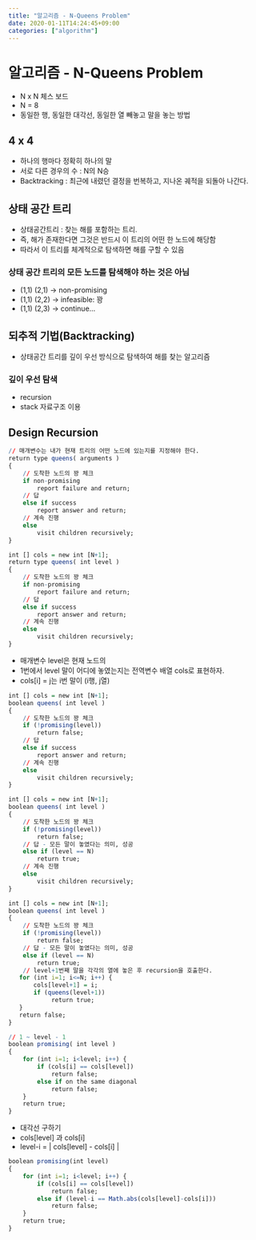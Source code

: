 ```yaml
---
title: "알고리즘 - N-Queens Problem"
date: 2020-01-11T14:24:45+09:00
categories: ["algorithm"]
---
```


# 알고리즘 - N-Queens Problem

- N x N 체스 보드
- N = 8
- 동일한 행, 동일한 대각선, 동일한 열 빼놓고 말을 놓는 방법

## 4 x 4

- 하나의 행마다 정확히 하나의 말
- 서로 다른 경우의 수 : N의 N승
- Backtracking : 최근에 내렸던 결정을 번복하고, 지나온 궤적을 되돌아 나간다.

## 상태 공간 트리

- 상태공간트리 : 찾는 해를 포함하는 트리.
- 즉, 해가 존재한다면 그것은 반드시 이 트리의 어떤 한 노드에 해당함
- 따라서 이 트리를 체계적으로 탐색하면 해를 구할 수 있음

### 상태 공간 트리의 모든 노드를 탐색해야 하는 것은 아님

- (1,1) (2,1) -> non-promising
- (1,1) (2,2) -> infeasible: 꽝
- (1,1) (2,3) -> continue...

## 되추적 기법(Backtracking)

- 상태공간 트리를 깊이 우선 방식으로 탐색하여 해를 찾는 알고리즘

### 깊이 우선 탐색

- recursion
- stack 자료구조 이용

## Design Recursion

```r
// 매개변수는 내가 현재 트리의 어떤 노드에 있는지를 지정해야 한다.
return type queens( arguments )
{
    // 도착한 노드의 꽝 체크
    if non-promising
        report failure and return;
    // 답
    else if success
        report answer and return;
    // 계속 진행
    else
        visit children recursively;
}
```

```r
int [] cols = new int [N+1];
return type queens( int level )
{
    // 도착한 노드의 꽝 체크
    if non-promising
        report failure and return;
    // 답
    else if success
        report answer and return;
    // 계속 진행
    else
        visit children recursively;
}
```

- 매개변수 level은 현재 노드의 
- 1번에서 level 말이 어디에 놓였는지는 전역변수 배열 cols로 표현하자.
- cols[i] = j는 i번 말이 (i행, j열)

```r
int [] cols = new int [N+1];
boolean queens( int level )
{
    // 도착한 노드의 꽝 체크
    if (!promising(level))
        return false;
    // 답
    else if success
        report answer and return;
    // 계속 진행
    else
        visit children recursively;
}
```

```r
int [] cols = new int [N+1];
boolean queens( int level )
{
    // 도착한 노드의 꽝 체크
    if (!promising(level))
        return false;
    // 답 - 모든 말이 놓였다는 의미, 성공
    else if (level == N)
        return true;
    // 계속 진행
    else
        visit children recursively;
}
```

```r
int [] cols = new int [N+1];
boolean queens( int level )
{
    // 도착한 노드의 꽝 체크
    if (!promising(level))
        return false;
    // 답 - 모든 말이 놓였다는 의미, 성공
    else if (level == N)
        return true;
    // level+1번째 말을 각각의 열에 놓은 후 recursion을 호출한다.
   for (int i=1; i<=N; i++) {
       cols[level+1] = i;
       if (queens(level+1))
            return true;
   }
   return false;
}
```

```r
// 1 ~ level - 1
boolean promising( int level )
{
    for (int i=1; i<level; i++) {
        if (cols[i] == cols[level])
            return false;
        else if on the same diagonal
            return false;
    }
    return true;
}
```

- 대각선 구하기
- cols[level] 과 cols[i]
- level-i = | cols[level] - cols[i] |

```r
boolean promising(int level)
{
    for (int i=1; i<level; i++) {
        if (cols[i] == cols[level])
            return false;
        else if (level-i == Math.abs(cols[level]-cols[i]))
            return false;
    }
    return true;
}
```
